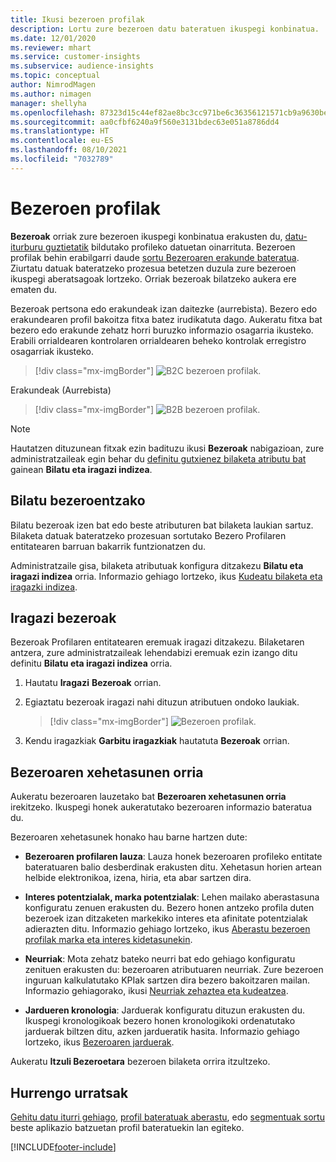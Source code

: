 ```yaml
---
title: Ikusi bezeroen profilak
description: Lortu zure bezeroen datu bateratuen ikuspegi konbinatua.
ms.date: 12/01/2020
ms.reviewer: mhart
ms.service: customer-insights
ms.subservice: audience-insights
ms.topic: conceptual
author: NimrodMagen
ms.author: nimagen
manager: shellyha
ms.openlocfilehash: 87323d15c44ef82ae8bc3cc971be6c36356121571cb9a9630be699ac2d157bf6
ms.sourcegitcommit: aa0cfbf6240a9f560e3131bdec63e051a8786dd4
ms.translationtype: HT
ms.contentlocale: eu-ES
ms.lasthandoff: 08/10/2021
ms.locfileid: "7032789"
---
```

# <a name="customer-profiles"></a>Bezeroen profilak

**Bezeroak** orriak zure bezeroen ikuspegi konbinatua erakusten du, [datu-iturburu guztietatik](data-sources.md) bildutako profileko datuetan oinarrituta. Bezeroen profilak behin erabilgarri daude [sortu Bezeroaren erakunde bateratua](data-unification.md). Ziurtatu datuak bateratzeko prozesua betetzen duzula zure bezeroen ikuspegi aberatsagoak lortzeko. Orriak bezeroak bilatzeko aukera ere ematen du.

Bezeroak pertsona edo erakundeak izan daitezke (aurrebista). Bezero edo erakundearen profil bakoitza fitxa batez irudikatuta dago. Aukeratu fitxa bat bezero edo erakunde zehatz horri buruzko informazio osagarria ikusteko. Erabili orrialdearen kontrolaren orrialdearen beheko kontrolak erregistro osagarriak ikusteko.

> [!div class="mx-imgBorder"] 
> ![B2C bezeroen profilak.](media/profiles-customers.png "B2C bezeroen profilak")

Erakundeak (Aurrebista)
> [!div class="mx-imgBorder"] 
> ![B2B bezeroen profilak.](media/profile-customers-b2b.png "B2B bezeroen profilak")

> [!NOTE]
> Hautatzen dituzunean fitxak ezin badituzu ikusi **Bezeroak** nabigazioan, zure administratzaileak egin behar du [definitu gutxienez bilaketa atributu bat](search-filter-index.md) gainean **Bilatu eta iragazi indizea**.

## <a name="search-for-customers"></a>Bilatu bezeroentzako

Bilatu bezeroak izen bat edo beste atributuren bat bilaketa laukian sartuz. Bilaketa datuak bateratzeko prozesuan sortutako Bezero Profilaren entitatearen barruan bakarrik funtzionatzen du.

Administratzaile gisa, bilaketa atributuak konfigura ditzakezu **Bilatu eta iragazi indizea** orria. Informazio gehiago lortzeko, ikus [Kudeatu bilaketa eta iragazki indizea](search-filter-index.md).

## <a name="filter-customers"></a>Iragazi bezeroak

Bezeroak Profilaren entitatearen eremuak iragazi ditzakezu. Bilaketaren antzera, zure administratzaileak lehendabizi eremuak ezin izango ditu definitu **Bilatu eta iragazi indizea** orria.

1. Hautatu **Iragazi** **Bezeroak** orrian.

2. Egiaztatu bezeroak iragazi nahi dituzun atributuen ondoko laukiak.

   > [!div class="mx-imgBorder"] 
   > ![Bezeroen profilak.](media/profiles-customers3.png "Bezeroen profilak")

3. Kendu iragazkiak **Garbitu iragazkiak** hautatuta **Bezeroak** orrian.

##  <a name="customer-details-page"></a>Bezeroaren xehetasunen orria

Aukeratu bezeroaren lauzetako bat **Bezeroaren xehetasunen orria** irekitzeko. Ikuspegi honek aukeratutako bezeroaren informazio bateratua du.

Bezeroaren xehetasunek honako hau barne hartzen dute:

-   **Bezeroaren profilaren lauza**: Lauza honek bezeroaren profileko entitate bateratuaren balio desberdinak erakusten ditu. Xehetasun horien artean helbide elektronikoa, izena, hiria, eta abar sartzen dira. 

-   **Interes potentzialak, marka potentzialak**: Lehen mailako aberastasuna konfiguratu zenuen erakusten du. Bezero honen antzeko profila duten bezeroek izan ditzaketen markekiko interes eta afinitate potentzialak adierazten ditu. Informazio gehiago lortzeko, ikus [Aberastu bezeroen profilak marka eta interes kidetasunekin](enrichment-microsoft.md).

-   **Neurriak**: Mota zehatz bateko neurri bat edo gehiago konfiguratu zenituen erakusten du: bezeroaren atributuaren neurriak. Zure bezeroen inguruan kalkulatutako KPIak sartzen dira bezero bakoitzaren mailan. Informazio gehiagorako, ikusi [Neurriak zehaztea eta kudeatzea](measures.md).

-   **Jardueren kronologia**: Jarduerak konfiguratu dituzun erakusten du. Ikuspegi kronologikoak bezero honen kronologikoki ordenatutako jarduerak biltzen ditu, azken jardueratik hasita. Informazio gehiago lortzeko, ikus [Bezeroaren jarduerak](activities.md).

Aukeratu **Itzuli Bezeroetara** bezeroen bilaketa orrira itzultzeko.

## <a name="next-steps"></a>Hurrengo urratsak

[Gehitu datu iturri gehiago](data-sources.md), [profil bateratuak aberastu](enrichment-hub.md), edo [segmentuak sortu](segments.md) beste aplikazio batzuetan profil bateratuekin lan egiteko.


[!INCLUDE[footer-include](../includes/footer-banner.md)]
